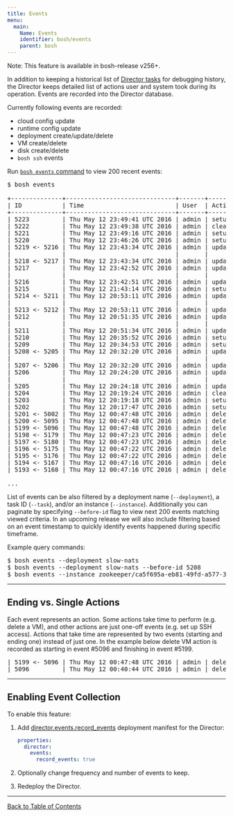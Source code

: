 ```yaml
---
title: Events
menu:
  main:
    Name: Events
    identifier: bosh/events
    parent: bosh
---
```


<p class="note">Note: This feature is available in bosh-release v256+.</p>

In addition to keeping a historical list of [Director tasks](terminology.html#director-task) for debugging history, the Director keeps detailed list of actions user and system took during its operation. Events are recorded into the Director database.

Currently following events are recorded:

- cloud config update
- runtime config update
- deployment create/update/delete
- VM create/delete
- disk create/delete
- `bosh ssh` events

Run [`bosh events` command](sysadmin-commands.html#events) to view 200 recent events:

<pre class="terminal extra-wide">
$ bosh events

+--------------+------------------------------+-------+-------------+-------------+------------------------------------------------+------+-----------+------------------------------------------------+----------------------------------------------------------------------------------------------------------------------------------------------------+
| ID           | Time                         | User  | Action      | Object type | Object ID                                      | Task | Dep       | Inst                                           | Context                                                                                                                                            |
+--------------+------------------------------+-------+-------------+-------------+------------------------------------------------+------+-----------+------------------------------------------------+----------------------------------------------------------------------------------------------------------------------------------------------------+
| 5223         | Thu May 12 23:49:41 UTC 2016 | admin | setup ssh   | instance    | bosh/54fc51cb-32b9-41f6-9d16-538e4fed1ef0      | 1084 | slow-nats | bosh/54fc51cb-32b9-41f6-9d16-538e4fed1ef0      | user: bosh_d05e94d02fd049c0                                                                                                                        |
| 5222         | Thu May 12 23:49:38 UTC 2016 | admin | cleanup ssh | instance    | bosh/54fc51cb-32b9-41f6-9d16-538e4fed1ef0      | 1083 | slow-nats | bosh/54fc51cb-32b9-41f6-9d16-538e4fed1ef0      | user: ^bosh_87ad9a84d61c4e57                                                                                                                       |
| 5221         | Thu May 12 23:49:16 UTC 2016 | admin | setup ssh   | instance    | bosh/54fc51cb-32b9-41f6-9d16-538e4fed1ef0      | 1082 | slow-nats | bosh/54fc51cb-32b9-41f6-9d16-538e4fed1ef0      | user: bosh_87ad9a84d61c4e57                                                                                                                        |
| 5220         | Thu May 12 23:46:26 UTC 2016 | admin | setup ssh   | instance    | bosh/54fc51cb-32b9-41f6-9d16-538e4fed1ef0      | 1081 | slow-nats | bosh/54fc51cb-32b9-41f6-9d16-538e4fed1ef0      | user: bosh_41c768618e734a72                                                                                                                        |
| 5219 <- 5216 | Thu May 12 23:43:34 UTC 2016 | admin | update      | deployment  | slow-nats                                      | 1079 | slow-nats | -                                              | before: {"releases"=>["os-conf/5", "syslog/5", "bosh/256.2", "bosh-aws-cpi/44"], "stemcells"=>["bosh-aws-xen-hvm-ubuntu-trusty-go_agent/3232.2"]}, |
|              |                              |       |             |             |                                                |      |           |                                                | after: {"releases"=>["os-conf/5", "syslog/5", "bosh/256.2", "bosh-aws-cpi/44"], "stemcells"=>["bosh-aws-xen-hvm-ubuntu-trusty-go_agent/3232.2"]}   |
| 5218 <- 5217 | Thu May 12 23:43:34 UTC 2016 | admin | update      | instance    | bosh/54fc51cb-32b9-41f6-9d16-538e4fed1ef0      | 1079 | slow-nats | bosh/54fc51cb-32b9-41f6-9d16-538e4fed1ef0      | -                                                                                                                                                  |
| 5217         | Thu May 12 23:42:52 UTC 2016 | admin | update      | instance    | bosh/54fc51cb-32b9-41f6-9d16-538e4fed1ef0      | 1079 | slow-nats | bosh/54fc51cb-32b9-41f6-9d16-538e4fed1ef0      | az: z3,                                                                                                                                            |
|              |                              |       |             |             |                                                |      |           |                                                | changes: ["configuration", "job"]                                                                                                                  |
| 5216         | Thu May 12 23:42:51 UTC 2016 | admin | update      | deployment  | slow-nats                                      | 1079 | slow-nats | -                                              | -                                                                                                                                                  |
| 5215         | Thu May 12 21:43:14 UTC 2016 | admin | setup ssh   | instance    | bosh/54fc51cb-32b9-41f6-9d16-538e4fed1ef0      | 1076 | slow-nats | bosh/54fc51cb-32b9-41f6-9d16-538e4fed1ef0      | user: bosh_e54b9915d292428e                                                                                                                        |
| 5214 <- 5211 | Thu May 12 20:53:11 UTC 2016 | admin | update      | deployment  | slow-nats                                      | 1074 | slow-nats | -                                              | before: {"releases"=>["os-conf/5", "syslog/5", "bosh/256.2", "bosh-aws-cpi/44"], "stemcells"=>["bosh-aws-xen-hvm-ubuntu-trusty-go_agent/3232.2"]}, |
|              |                              |       |             |             |                                                |      |           |                                                | after: {"releases"=>["os-conf/5", "syslog/5", "bosh/256.2", "bosh-aws-cpi/44"], "stemcells"=>["bosh-aws-xen-hvm-ubuntu-trusty-go_agent/3232.2"]}   |
| 5213 <- 5212 | Thu May 12 20:53:11 UTC 2016 | admin | update      | instance    | bosh/54fc51cb-32b9-41f6-9d16-538e4fed1ef0      | 1074 | slow-nats | bosh/54fc51cb-32b9-41f6-9d16-538e4fed1ef0      | -                                                                                                                                                  |
| 5212         | Thu May 12 20:51:35 UTC 2016 | admin | update      | instance    | bosh/54fc51cb-32b9-41f6-9d16-538e4fed1ef0      | 1074 | slow-nats | bosh/54fc51cb-32b9-41f6-9d16-538e4fed1ef0      | az: z3,                                                                                                                                            |
|              |                              |       |             |             |                                                |      |           |                                                | changes: ["configuration", "job"]                                                                                                                  |
| 5211         | Thu May 12 20:51:34 UTC 2016 | admin | update      | deployment  | slow-nats                                      | 1074 | slow-nats | -                                              | -                                                                                                                                                  |
| 5210         | Thu May 12 20:35:52 UTC 2016 | admin | setup ssh   | instance    | bosh/54fc51cb-32b9-41f6-9d16-538e4fed1ef0      | 1073 | slow-nats | bosh/54fc51cb-32b9-41f6-9d16-538e4fed1ef0      | user: bosh_c5d3b51c29f14e03                                                                                                                        |
| 5209         | Thu May 12 20:34:53 UTC 2016 | admin | setup ssh   | instance    | bosh/54fc51cb-32b9-41f6-9d16-538e4fed1ef0      | 1072 | slow-nats | bosh/54fc51cb-32b9-41f6-9d16-538e4fed1ef0      | user: bosh_3a86d5bfbdec4fba                                                                                                                        |
| 5208 <- 5205 | Thu May 12 20:32:20 UTC 2016 | admin | update      | deployment  | slow-nats                                      | 1068 | slow-nats | -                                              | before: {"releases"=>["os-conf/5", "syslog/5", "bosh/256.2", "bosh-aws-cpi/44"], "stemcells"=>["bosh-aws-xen-hvm-ubuntu-trusty-go_agent/3232.2"]}, |
|              |                              |       |             |             |                                                |      |           |                                                | after: {"releases"=>["os-conf/5", "syslog/5", "bosh/256.2", "bosh-aws-cpi/44"], "stemcells"=>["bosh-aws-xen-hvm-ubuntu-trusty-go_agent/3232.2"]}   |
| 5207 <- 5206 | Thu May 12 20:32:20 UTC 2016 | admin | update      | instance    | bosh/54fc51cb-32b9-41f6-9d16-538e4fed1ef0      | 1068 | slow-nats | bosh/54fc51cb-32b9-41f6-9d16-538e4fed1ef0      | -                                                                                                                                                  |
| 5206         | Thu May 12 20:24:20 UTC 2016 | admin | update      | instance    | bosh/54fc51cb-32b9-41f6-9d16-538e4fed1ef0      | 1068 | slow-nats | bosh/54fc51cb-32b9-41f6-9d16-538e4fed1ef0      | az: z3,                                                                                                                                            |
|              |                              |       |             |             |                                                |      |           |                                                | changes: ["dirty", "configuration", "state"]                                                                                                       |
| 5205         | Thu May 12 20:24:18 UTC 2016 | admin | update      | deployment  | slow-nats                                      | 1068 | slow-nats | -                                              | -                                                                                                                                                  |
| 5204         | Thu May 12 20:19:24 UTC 2016 | admin | cleanup ssh | instance    | bosh/54fc51cb-32b9-41f6-9d16-538e4fed1ef0      | 1067 | slow-nats | bosh/54fc51cb-32b9-41f6-9d16-538e4fed1ef0      | user: ^bosh_59b01a03f3574812                                                                                                                       |
| 5203         | Thu May 12 20:19:18 UTC 2016 | admin | setup ssh   | instance    | bosh/54fc51cb-32b9-41f6-9d16-538e4fed1ef0      | 1066 | slow-nats | bosh/54fc51cb-32b9-41f6-9d16-538e4fed1ef0      | user: bosh_59b01a03f3574812                                                                                                                        |
| 5202         | Thu May 12 20:17:47 UTC 2016 | admin | setup ssh   | instance    | bosh/54fc51cb-32b9-41f6-9d16-538e4fed1ef0      | 1064 | slow-nats | bosh/54fc51cb-32b9-41f6-9d16-538e4fed1ef0      | user: bosh_de1f9ba9ab444b6d                                                                                                                        |
| 5201 <- 5002 | Thu May 12 00:47:48 UTC 2016 | admin | delete      | deployment  | tiny                                           | 1059 | tiny      | -                                              | -                                                                                                                                                  |
| 5200 <- 5095 | Thu May 12 00:47:48 UTC 2016 | admin | delete      | instance    | zookeeper/ca5f695a-eb81-49fd-a577-33825cb1b5fc | 1059 | tiny      | zookeeper/ca5f695a-eb81-49fd-a577-33825cb1b5fc | -                                                                                                                                                  |
| 5199 <- 5096 | Thu May 12 00:47:48 UTC 2016 | admin | delete      | vm          | i-054a17a75c0c9b279                            | 1059 | tiny      | zookeeper/ca5f695a-eb81-49fd-a577-33825cb1b5fc | -                                                                                                                                                  |
| 5198 <- 5179 | Thu May 12 00:47:23 UTC 2016 | admin | delete      | instance    | zookeeper/c7741d2b-4f47-4e82-bf44-5226044da9a3 | 1059 | tiny      | zookeeper/c7741d2b-4f47-4e82-bf44-5226044da9a3 | -                                                                                                                                                  |
| 5197 <- 5180 | Thu May 12 00:47:23 UTC 2016 | admin | delete      | vm          | i-0609fb01d24bc9a31                            | 1059 | tiny      | zookeeper/c7741d2b-4f47-4e82-bf44-5226044da9a3 | -                                                                                                                                                  |
| 5196 <- 5175 | Thu May 12 00:47:22 UTC 2016 | admin | delete      | instance    | zookeeper/01f97065-6757-4c59-85e7-404c2e8418e9 | 1059 | tiny      | zookeeper/01f97065-6757-4c59-85e7-404c2e8418e9 | -                                                                                                                                                  |
| 5195 <- 5176 | Thu May 12 00:47:22 UTC 2016 | admin | delete      | vm          | i-0c9e15d1577a50d3a                            | 1059 | tiny      | zookeeper/01f97065-6757-4c59-85e7-404c2e8418e9 | -                                                                                                                                                  |
| 5194 <- 5167 | Thu May 12 00:47:16 UTC 2016 | admin | delete      | instance    | zookeeper/32b9aa25-0080-4a66-865a-777577e1727c | 1059 | tiny      | zookeeper/32b9aa25-0080-4a66-865a-777577e1727c | -                                                                                                                                                  |
| 5193 <- 5168 | Thu May 12 00:47:16 UTC 2016 | admin | delete      | vm          | i-04eccec6f844e862e                            | 1059 | tiny      | zookeeper/32b9aa25-0080-4a66-865a-777577e1727c | -

...
</pre>

List of events can be also filtered by a deployment name (`--deployment`), a task ID (`--task`), and/or an instance (`--instance`). Additionally you can paginate by specifying `--before-id` flag to view next 200 events matching viewed criteria. In an upcoming release we will also include filtering based on an event timestamp to quickly identify events happened during specific timeframe.

Example query commands:

<pre class="terminal">
$ bosh events --deployment slow-nats
$ bosh events --deployment slow-nats --before-id 5208
$ bosh events --instance zookeeper/ca5f695a-eb81-49fd-a577-33825cb1b5fc
</pre>

---
## <a id="ending-vs-single"></a> Ending vs. Single Actions

Each event represents an action. Some actions take time to perform (e.g. delete a VM), and other actions are just one-off events (e.g. set up SSH access). Actions that take time are represented by two events (starting and ending one) instead of just one. In the example below delete VM action is recorded as starting in event #5096 and finishing in event #5199.

<pre class="terminal">
| 5199 <- 5096 | Thu May 12 00:47:48 UTC 2016 | admin | delete | vm | i-054a17a75c0c9b279 | 1059 | tiny | zookeeper/ca5f695a-eb81-49fd-a577-33825cb1b5fc ...
| 5096         | Thu May 12 00:40:44 UTC 2016 | admin | delete | vm | i-054a17a75c0c9b279 | 1059 | tiny | zookeeper/ca5f695a-eb81-49fd-a577-33825cb1b5fc ...
</pre>

---
## <a id="enable"></a> Enabling Event Collection

To enable this feature:

1. Add [director.events.record_events](https://bosh.io/jobs/director?source=github.com/cloudfoundry/bosh#p=director.events.record_events) deployment manifest for the Director:

    ```yaml
    properties:
      director:
        events:
          record_events: true
    ```

1. Optionally change frequency and number of events to keep.

1. Redeploy the Director.

---
[Back to Table of Contents](index.html#director-config)
